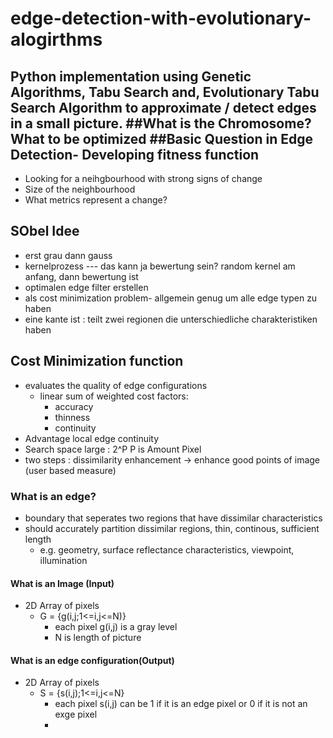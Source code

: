 # edge-detection-with-evolutionary-alogirthms
Python implementation using Genetic Algorithms,
Tabu Search and, Evolutionary Tabu Search Algorithm to 
approximate / detect edges in a small picture.
##What is the Chromosome? What to be optimized
##Basic Question in Edge Detection- Developing fitness function
- 
- Looking for a neihgbourhood with strong signs of change
- Size of the neighbourhood 
- What metrics represent a change?

## SObel Idee
- erst grau dann gauss
- kernelprozess --- das kann ja bewertung sein? random kernel am anfang, dann bewertung ist 
- optimalen edge filter erstellen
- als cost minimization problem- allgemein genug um alle edge typen zu haben
- eine kante ist : teilt zwei regionen die unterschiedliche charakteristiken haben

## Cost Minimization function
- evaluates the quality of edge configurations
  - linear sum of weighted cost factors:
    - accuracy
    - thinness
    - continuity
- Advantage local edge continuity
- Search space large : 2^P P is Amount Pixel
- two steps : dissimilarity enhancement -> enhance good points of image (user based measure)
### What is an edge?
- boundary that seperates two regions that have dissimilar characteristics
- should accurately partition dissimilar regions, thin, continous, sufficient length
  - e.g. geometry, surface reflectance characteristics, viewpoint, illumination

#### What is an Image (Input)
- 2D Array of pixels
  - G = {g(i,j;1<=i,j<=N)}
    - each pixel g(i,j) is a gray level
    - N is length of picture
#### What is an edge configuration(Output)
- 2D Array of pixels
  - S = {s(i,j);1<=i,j<=N}
    - each pixel s(i,j) can be 1 if it is an edge pixel or 0 if it is not an exge pixel
    - 